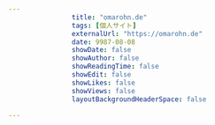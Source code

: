 ---
                title: "omarohn.de"
                tags: [個人サイト]
                externalUrl: "https://omarohn.de"
                date: 9987-08-08
                showDate: false
                showAuthor: false
                showReadingTime: false
                showEdit: false
                showLikes: false
                showViews: false
                layoutBackgroundHeaderSpace: false
                ---

